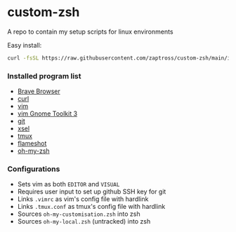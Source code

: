 # custom-zsh
A repo to contain my setup scripts for linux environments

Easy install:
```bash
curl -fsSL https://raw.githubusercontent.com/zaptross/custom-zsh/main/install.sh | sh
```

### Installed program list
* [Brave Browser](https://brave.com/linux/)
* [curl](https://curl.se/)
* [vim](https://www.vim.org/)
* [vim Gnome Toolkit 3](https://packages.debian.org/stretch/vim-gtk3)
* [git](https://git-scm.com/)
* [xsel](https://linux.die.net/man/1/xsel)
* [tmux](https://github.com/tmux/tmux/wiki)
* [flameshot](https://flameshot.org/#download)
* [oh-my-zsh](https://ohmyz.sh/)

### Configurations
* Sets vim as both `EDITOR` and `VISUAL`
* Requires user input to set up github SSH key for git
* Links `.vimrc` as vim's config file with hardlink
* Links `.tmux.conf` as tmux's config file with hardlink
* Sources `oh-my-customisation.zsh` into zsh
* Sources `oh-my-local.zsh` (untracked) into zsh

